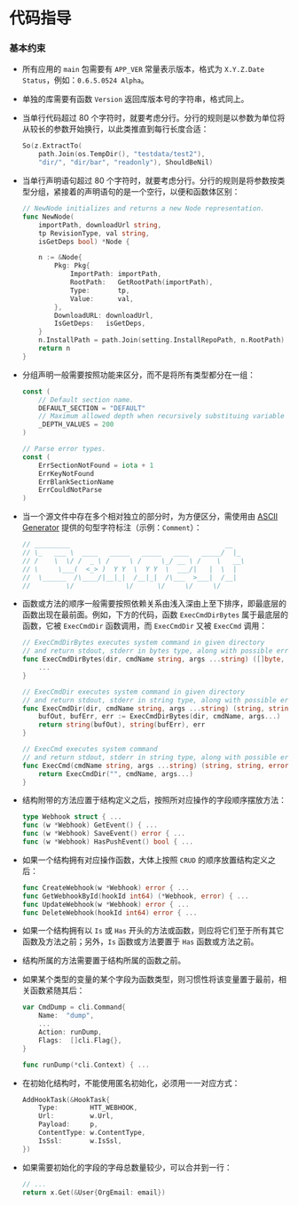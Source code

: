 # 代码指导

### 基本约束

- 所有应用的 `main` 包需要有 `APP_VER` 常量表示版本，格式为 `X.Y.Z.Date Status`，例如：`0.6.5.0524 Alpha`。
- 单独的库需要有函数 `Version` 返回库版本号的字符串，格式同上。
- 当单行代码超过 80 个字符时，就要考虑分行。分行的规则是以参数为单位将从较长的参数开始换行，以此类推直到每行长度合适：

	```go
	So(z.ExtractTo(
		path.Join(os.TempDir(), "testdata/test2"),
		"dir/", "dir/bar", "readonly"), ShouldBeNil)
	```
	
- 当单行声明语句超过 80 个字符时，就要考虑分行。分行的规则是将参数按类型分组，紧接着的声明语句的是一个空行，以便和函数体区别：

	```go
	// NewNode initializes and returns a new Node representation.
	func NewNode(
		importPath, downloadUrl string,
		tp RevisionType, val string,
		isGetDeps bool) *Node {
	
		n := &Node{
			Pkg: Pkg{
				ImportPath: importPath,
				RootPath:   GetRootPath(importPath),
				Type:       tp,
				Value:      val,
			},
			DownloadURL: downloadUrl,
			IsGetDeps:   isGetDeps,
		}
		n.InstallPath = path.Join(setting.InstallRepoPath, n.RootPath) + n.ValSuffix()
		return n
	}
	```
	
- 分组声明一般需要按照功能来区分，而不是将所有类型都分在一组：

	```go
	const (
		// Default section name.
		DEFAULT_SECTION = "DEFAULT"
		// Maximum allowed depth when recursively substituing variable names.
		_DEPTH_VALUES = 200
	)
	
	// Parse error types.
	const (
		ErrSectionNotFound = iota + 1
		ErrKeyNotFound
		ErrBlankSectionName
		ErrCouldNotParse
	)
	```
	
- 当一个源文件中存在多个相对独立的部分时，为方便区分，需使用由 [ASCII Generator](http://www.network-science.de/ascii/) 提供的句型字符标注（示例：`Comment`）：

	```go
	// _________                                       __
	// \_   ___ \  ____   _____   _____   ____   _____/  |_
	// /    \  \/ /  _ \ /     \ /     \_/ __ \ /    \   __\
	// \     \___(  <_> )  Y Y  \  Y Y  \  ___/|   |  \  |
	//  \______  /\____/|__|_|  /__|_|  /\___  >___|  /__|
	//         \/             \/      \/     \/     \/
	```

- 函数或方法的顺序一般需要按照依赖关系由浅入深由上至下排序，即最底层的函数出现在最前面。例如，下方的代码，函数 `ExecCmdDirBytes` 属于最底层的函数，它被 `ExecCmdDir` 函数调用，而 `ExecCmdDir` 又被 `ExecCmd` 调用：

	```go
	// ExecCmdDirBytes executes system command in given directory
	// and return stdout, stderr in bytes type, along with possible error.
	func ExecCmdDirBytes(dir, cmdName string, args ...string) ([]byte, []byte, error) {
		...
	}
	
	// ExecCmdDir executes system command in given directory
	// and return stdout, stderr in string type, along with possible error.
	func ExecCmdDir(dir, cmdName string, args ...string) (string, string, error) {
		bufOut, bufErr, err := ExecCmdDirBytes(dir, cmdName, args...)
		return string(bufOut), string(bufErr), err
	}
	
	// ExecCmd executes system command
	// and return stdout, stderr in string type, along with possible error.
	func ExecCmd(cmdName string, args ...string) (string, string, error) {
		return ExecCmdDir("", cmdName, args...)
	}
	```
- 结构附带的方法应置于结构定义之后，按照所对应操作的字段顺序摆放方法：

	```go
	type Webhook struct { ...
	func (w *Webhook) GetEvent() { ...
	func (w *Webhook) SaveEvent() error { ...
	func (w *Webhook) HasPushEvent() bool { ...
	```

- 如果一个结构拥有对应操作函数，大体上按照 `CRUD` 的顺序放置结构定义之后：

	```go
	func CreateWebhook(w *Webhook) error { ...
	func GetWebhookById(hookId int64) (*Webhook, error) { ...
	func UpdateWebhook(w *Webhook) error { ...
	func DeleteWebhook(hookId int64) error { ...
	```
- 如果一个结构拥有以 `Is` 或 `Has` 开头的方法或函数，则应将它们至于所有其它函数及方法之前；另外，`Is` 函数或方法要置于 `Has` 函数或方法之前。
- 结构所属的方法需要置于结构所属的函数之前。
- 如果某个类型的变量的某个字段为函数类型，则习惯性将该变量置于最前，相关函数紧随其后：

	```go
	var CmdDump = cli.Command{
		Name:  "dump",
		...
		Action: runDump,
		Flags:  []cli.Flag{},
	}
	
	func runDump(*cli.Context) { ...
	```
- 在初始化结构时，不能使用匿名初始化，必须用一一对应方式：

	```go
	AddHookTask(&HookTask{
		Type:        HTT_WEBHOOK,
		Url:         w.Url,
		Payload:     p,
		ContentType: w.ContentType,
		IsSsl:       w.IsSsl,
	})
	```
- 如果需要初始化的字段的字母总数量较少，可以合并到一行：

	```go
	// ...
	return x.Get(&User{OrgEmail: email})
	```


